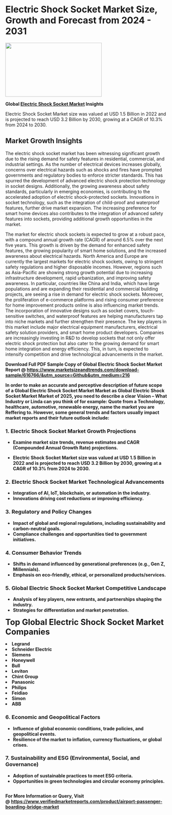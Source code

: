 <H1>Electric Shock Socket Market Size, Growth and Forecast from 2024 - 2031</H1><img class="aligncenter size-medium wp-image-584254" src="https://thirdeyenews.in/wp-content/uploads/2024/09/Global-Market-Research-300x168.jpeg" alt="" width="300" height="168" /><p><strong>Global&nbsp;<a href="https://www.marketsizeandtrends.com/download-sample/616766/&amp;utm_source=Github&utm_medium=216">Electric Shock Socket Market</a> Insights</strong></p><p>Electric Shock Socket Market size was valued at USD 1.5 Billion in 2022 and is projected to reach USD 3.2 Billion by 2030, growing at a CAGR of 10.3% from 2024 to 2030.</p><p><h2>Market Growth Insights</h2> <p>The electric shock socket market has been witnessing significant growth due to the rising demand for safety features in residential, commercial, and industrial settings. As the number of electrical devices increases globally, concerns over electrical hazards such as shocks and fires have prompted governments and regulatory bodies to enforce stricter standards. This has spurred the development of advanced electric shock protection technology in socket designs. Additionally, the growing awareness about safety standards, particularly in emerging economies, is contributing to the accelerated adoption of electric shock-protected sockets. Innovations in socket technology, such as the integration of child-proof and waterproof features, further drive market expansion. The increasing preference for smart home devices also contributes to the integration of advanced safety features into sockets, providing additional growth opportunities in the market.</p> <p><strong></strong></p> <p>The market for electric shock sockets is expected to grow at a robust pace, with a compound annual growth rate (CAGR) of around 6.5% over the next five years. This growth is driven by the demand for enhanced safety features, the growing popularity of smart home solutions, and the increased awareness about electrical hazards. North America and Europe are currently the largest markets for electric shock sockets, owing to stringent safety regulations and higher disposable incomes. However, regions such as Asia-Pacific are showing strong growth potential due to increasing infrastructure development, rapid urbanization, and improving safety awareness. In particular, countries like China and India, which have large populations and are expanding their residential and commercial building projects, are seeing a rise in demand for electric shock sockets. Moreover, the proliferation of e-commerce platforms and rising consumer preference for home improvement products online is also influencing market trends. The incorporation of innovative designs such as socket covers, touch-sensitive switches, and waterproof features are helping manufacturers tap into niche markets and further strengthen their presence. The key players in this market include major electrical equipment manufacturers, electrical safety solution providers, and smart home product developers. Companies are increasingly investing in R&D to develop sockets that not only offer electric shock protection but also cater to the growing demand for smart home integration and energy efficiency. This, in turn, is expected to intensify competition and drive technological advancements in the market. <p><strong></p><p><span class=""><strong>Download Full PDF Sample Copy of Global Electric Shock Socket Market Report</strong> @ <a href="https://www.marketsizeandtrends.com/download-sample/616766/&amp;utm_source=Github&utm_medium=216" target="_blank">https://www.marketsizeandtrends.com/download-sample/616766/&amp;utm_source=Github&utm_medium=216</a></span></p><p>In order to make an accurate and perceptive description of future scope of a Global&nbsp;Electric Shock Socket Market Market as Global&nbsp;Electric Shock Socket Market Market of 2025, you need to describe a clear Vision &ndash; What Industry or Linda can you think of for example: Quote from a Technology, healthcare, automotive, renewable energy, name the market you are Reffering to. However, some general trends and factors usually impact market reports and their future outlook include:</p><h3>1.&nbsp;<strong>Electric Shock Socket Market Growth Projections</strong></h3><ul><li>Examine market size trends, revenue estimates and CAGR (Compounded Annual Growth Rate) projections.</li><li><p>Electric Shock Socket Market size was valued at USD 1.5 Billion in 2022 and is projected to reach USD 3.2 Billion by 2030, growing at a CAGR of 10.3% from 2024 to 2030.</p></li></ul><h3>2.&nbsp;<strong>Electric Shock Socket Market Technological Advancements</strong></h3><ul><li>Integration of AI, IoT, blockchain, or automation in the industry.</li><li>Innovations driving cost reductions or improving efficiency.</li></ul><h3>3.&nbsp;<strong>Regulatory and Policy Changes</strong></h3><ul><li>Impact of global and regional regulations, including sustainability and carbon-neutral goals.</li><li>Compliance challenges and opportunities tied to government initiatives.</li></ul><h3>4.&nbsp;<strong>Consumer Behavior Trends</strong></h3><ul><li>Shifts in demand influenced by generational preferences (e.g., Gen Z, Millennials).</li><li>Emphasis on eco-friendly, ethical, or personalized products/services.</li></ul><h3>5.&nbsp;<strong>Global Electric Shock Socket Market Competitive Landscape</strong></h3><ul><li>Analysis of key players, new entrants, and partnerships shaping the industry.</li><li>Strategies for differentiation and market penetration.</li></ul><p data-pm-slice="1 1 []"><span style="color: inherit; font-family: inherit; font-size: 25px;">Top Global Electric Shock Socket Market Companies</span></p><div class="" data-test-id=""><p><li>Legrand</li><li> Schneider Electric</li><li> Siemens</li><li> Honeywell</li><li> Bull</li><li> Leviton</li><li> Chint Group</li><li> Panasonic</li><li> Philips</li><li> Feidiao</li><li> Simon</li><li> ABB</li></p></div><h3>6.&nbsp;<strong>Economic and Geopolitical Factors</strong></h3><ul><li>Influence of global economic conditions, trade policies, and geopolitical events.</li><li>Resilience of the market to inflation, currency fluctuations, or global crises.</li></ul><h3>7.&nbsp;<strong>Sustainability and ESG (Environmental, Social, and Governance)</strong></h3><ul><li>Adoption of sustainable practices to meet ESG criteria.</li><li>Opportunities in green technologies and circular economy principles.</li></ul><h2><strong style="font-size: 14px;">For More Information or Query, Visit @&nbsp;</strong><a style="background-color: #ffffff; font-size: 14px;" href="https://www.marketsizeandtrends.com/report/electric-shock-socket-market/" target="_blank">https://www.verifiedmarketreports.com/product/airport-passenger-boarding-bridge-market</a></h2>
